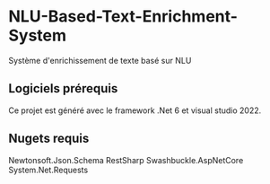 # NLU-Based-Text-Enrichment-System
Système d'enrichissement de texte basé sur NLU

## Logiciels prérequis
Ce projet est généré avec le framework .Net 6 et visual studio 2022.

## Nugets requis
Newtonsoft.Json.Schema
RestSharp
Swashbuckle.AspNetCore
System.Net.Requests
